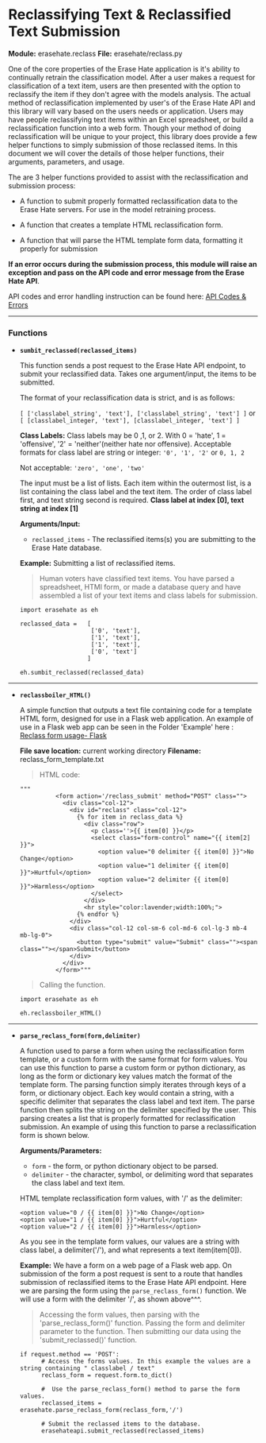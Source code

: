 # Reclassifying Text & Reclassified Text Submission
**Module:** erasehate.reclass  **File:** erasehate/reclass.py

  One of the core properties of the Erase Hate application is it's ability to continually retrain the classification model. After a user makes a request for classification of a text item, users are then presented with the option to reclassify the item if they don't agree with the models analysis. The actual method of reclassification implemented by user's of the Erase Hate API and this library will vary based on the users needs or application. Users may have people reclassifying text items within an Excel spreadsheet, or build a reclassification function into a web form. Though your method of doing reclassification will be unique to your project, this library does provide a few helper functions to simply submission of those reclassed items. In this document we will cover the details of those helper functions, their arguments, parameters, and usage.

  The are 3 helper functions provided to assist with the reclassification and submission process:

  - A function to submit properly formatted reclassification data to the Erase Hate servers. For use in the model retraining process.

  - A function that creates a template HTML reclassification form.

  - A function that will parse the HTML template form data, formatting it properly for submission  

  **If an error occurs during the submission process, this module will raise an exception and pass on the API code and error message from the Erase Hate API**.

  API codes and error handling instruction can be found here: [API Codes & Errors](https://github.com/oblockton/Erase_Hate_Python_Library/blob/master/docs/apicodes_README.md#erase-hate-api-codes--error-handling 'API Codes & Errors')

---

### Functions

* **`sumbit_reclassed(reclassed_items)`**

  This function sends a post request to the Erase Hate API endpoint, to submit your reclassified data. Takes one argument/input, the items to be submitted.

  The format of your reclassification data is strict, and is as follows:

  `[ ['classlabel_string', 'text'], ['classlabel_string', 'text'] ]`
  or
  `[ [classlabel_integer, 'text'], [classlabel_integer, 'text'] ]`

  **Class Labels:**
  Class labels may be 0 ,1, or 2. With 0 = 'hate', 1 = 'offensive', '2' = 'neither'(neither hate nor offensive).
  Acceptable formats for class label are string or integer:
  `'0', '1', '2'`  or `0, 1, 2`

  Not acceptable: `'zero', 'one', 'two'`

  The input must be a list of lists. Each item within the outermost list, is a list containing the class label and the text item. The order of class label first, and text string second is required. **Class label at index [0], text string at index [1]**

  **Arguments/Input:**
    - `reclassed_items` - The reclassified items(s) you are submitting to the Erase Hate database.

  **Example:** Submitting a list of reclassified items.
  > Human voters have classified text items. You have parsed a spreadsheet, HTMl form, or made a database query and have assembled a list of your text items and class labels for submission.
  ~~~~
  import erasehate as eh

  reclassed_data =   [
                      ['0', 'text'],
                      ['1', 'text'],
                      ['1', 'text'],
                      ['0', 'text']                      
                     ]

  eh.sumbit_reclassed(reclassed_data)
  ~~~~
--------------

* **`reclassboiler_HTML()`**

  A simple function that outputs a text file containing code for a template HTML form, designed for use in a Flask web application. An example of use in a Flask web app can be seen in the Folder 'Example' here : [Reclass form usage- Flask](https://github.com/oblockton/Erase_Hate_Python_Library/tree/master/example/web 'Reclass form usage- Flask')

  **File save location:** current working directory
  **Filename:** reclass_form_template.txt

  > HTML code:
  ~~~~
  """
            <form action='/reclass_submit' method="POST" class="">
              <div class="col-12">
                <div id="reclass" class="col-12">
                  {% for item in reclass_data %}
                    <div class="row">
                      <p class=''>{{ item[0] }}</p>
                      <select class="form-control" name="{{ item[2] }}">
                        <option value="0 delimiter {{ item[0] }}">No Change</option>
                        <option value="1 delimiter {{ item[0] }}">Hurtful</option>
                        <option value="2 delimiter {{ item[0] }}">Harmless</option>
                      </select>
                    </div>
                    <hr style="color:lavender;width:100%;">
                  {% endfor %}
                </div>
                <div class="col-12 col-sm-6 col-md-6 col-lg-3 mb-4 mb-lg-0">
                  <button type="submit" value="Submit" class=""><span class=""></span>Submit</button>
                </div>
              </div>
            </form>"""
  ~~~~

  > Calling the function.
  ~~~~
  import erasehate as eh

  eh.reclassboiler_HTML()
  ~~~~

------------

* **`parse_reclass_form(form,delimiter)`**

  A function used to parse a form when using the reclassification form template, or a custom form with the same format for form values. You can use this function to parse a custom form or python dictionary, as long as the form or dictionary key values match the format of the template form. The parsing function simply iterates through keys of a form, or dictionary object. Each key would contain a string, with a specific delimiter that separates the class label and text item. The parse function then splits the string on the delimiter specified by the user. This parsing creates a list that is properly formatted for reclassification submission. An example of using this function to parse a reclassification form is shown below.

  **Arguments/Parameters:**
    - `form` - the form, or python dictionary object to be parsed.
    - `delimiter` - the character, symbol, or delimiting word that separates the class label and text item.

  HTML template reclassification form values, with '/' as the delimiter:
  ~~~~
  <option value="0 / {{ item[0] }}">No Change</option>
  <option value="1 / {{ item[0] }}">Hurtful</option>
  <option value="2 / {{ item[0] }}">Harmless</option>
  ~~~~

  As you see in the template form values, our values are a string with class label, a delimiter('/'), and what represents a text item(item[0]).

  **Example:**
  We have a form on a web page of a Flask web app. On submission of the form a post request is sent to a route that handles submission of reclassified items to the Erase Hate API endpoint. Here we are parsing the form using the  `parse_reclass_form()` function. We will use a form with the delimiter '/', as shown above^^^.
  > Accessing the form values, then parsing with the 'parse_reclass_form()' function. Passing the form and delimiter parameter to the function. Then submitting our data using the 'submit_reclassed()' function.
  ~~~~
  if request.method == 'POST':
        # Access the forms values. In this example the values are a string containing " classlabel / text"
        reclass_form = request.form.to_dict()

        #  Use the parse_reclass_form() method to parse the form values.
        reclassed_items = erasehate.parse_reclass_form(reclass_form,'/')

        # Submit the reclassed items to the database.
        erasehateapi.submit_reclassed(reclassed_items)
  ~~~~
